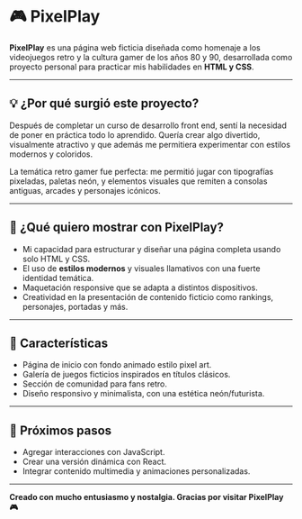 # 🎮 PixelPlay

**PixelPlay** es una página web ficticia diseñada como homenaje a los videojuegos retro y la cultura gamer de los años 80 y 90, desarrollada como proyecto personal para practicar mis habilidades en **HTML y CSS**.

---

## 💡 ¿Por qué surgió este proyecto?

Después de completar un curso de desarrollo front end, sentí la necesidad de poner en práctica todo lo aprendido. Quería crear algo divertido, visualmente atractivo y que además me permitiera experimentar con estilos modernos y coloridos.

La temática retro gamer fue perfecta: me permitió jugar con tipografías pixeladas, paletas neón, y elementos visuales que remiten a consolas antiguas, arcades y personajes icónicos.

---

## 🎯 ¿Qué quiero mostrar con PixelPlay?

- Mi capacidad para estructurar y diseñar una página completa usando solo HTML y CSS.
- El uso de **estilos modernos** y visuales llamativos con una fuerte identidad temática.
- Maquetación responsive que se adapta a distintos dispositivos.
- Creatividad en la presentación de contenido ficticio como rankings, personajes, portadas y más.

---

## 🧩 Características

- Página de inicio con fondo animado estilo pixel art.
- Galería de juegos ficticios inspirados en títulos clásicos.
- Sección de comunidad para fans retro.
- Diseño responsivo y minimalista, con una estética neón/futurista.

---

## 🚀 Próximos pasos

- Agregar interacciones con JavaScript.
- Crear una versión dinámica con React.
- Integrar contenido multimedia y animaciones personalizadas.

---

**Creado con mucho entusiasmo y nostalgia. Gracias por visitar PixelPlay 🎮**
